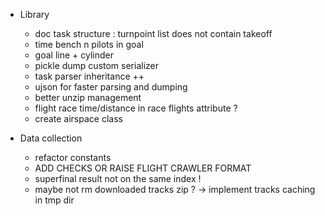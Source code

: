 * Library

    * doc task structure : turnpoint list does not contain takeoff
    * time bench n pilots in goal
    * goal line + cylinder
    * pickle dump custom serializer
    * task parser inheritance ++
    * ujson for faster parsing and dumping
    * better unzip management
    * flight race time/distance in race flights attribute ?
    * create airspace class

* Data collection

    * refactor constants
    * ADD CHECKS OR RAISE FLIGHT CRAWLER FORMAT
    * superfinal result not on the same index !
    * maybe not rm downloaded tracks zip ? -> implement tracks caching in tmp dir